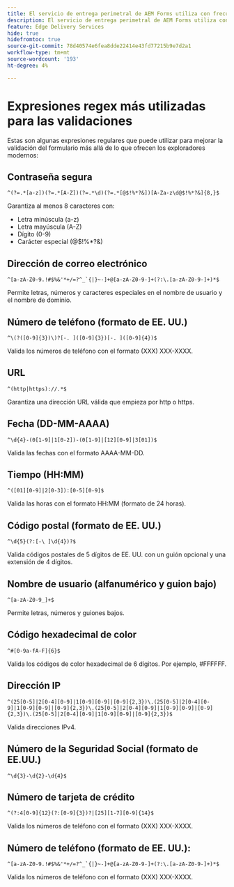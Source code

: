 ```yaml
---
title: El servicio de entrega perimetral de AEM Forms utiliza con frecuencia expresiones regex para validar campos de formulario
description: El servicio de entrega perimetral de AEM Forms utiliza con frecuencia expresiones regex para validar campos de formulario
feature: Edge Delivery Services
hide: true
hidefromtoc: true
source-git-commit: 78d40574e6fea8dde22414e43fd77215b9e7d2a1
workflow-type: tm+mt
source-wordcount: '193'
ht-degree: 4%

---
```



# Expresiones regex más utilizadas para las validaciones

Estas son algunas expresiones regulares que puede utilizar para mejorar la validación del formulario más allá de lo que ofrecen los exploradores modernos:

## Contraseña segura

```regex
^(?=.*[a-z])(?=.*[A-Z])(?=.*\d)(?=.*[@$!%*?&])[A-Za-z\d@$!%*?&]{8,}$
```

Garantiza al menos 8 caracteres con:

* Letra minúscula (a-z)
* Letra mayúscula (A-Z)
* Dígito (0-9)
* Carácter especial (@$!%*?&amp;)


## Dirección de correo electrónico


```regex
^[a-zA-Z0-9.!#$%&'*+/=?^_`{|}~-]+@[a-zA-Z0-9-]+(?:\.[a-zA-Z0-9-]+)*$
```

Permite letras, números y caracteres especiales en el nombre de usuario y el nombre de dominio.


## Número de teléfono (formato de EE. UU.)

```regex
^\(?([0-9]{3})\)?[-. ]([0-9]{3})[-. ]([0-9]{4})$
```

Valida los números de teléfono con el formato (XXX) XXX-XXXX.



## URL

```regex
^(http|https)://.*$
```

Garantiza una dirección URL válida que empieza por http o https.



## Fecha (DD-MM-AAAA)

```regex
^\d{4}-(0[1-9]|1[0-2])-(0[1-9]|[12][0-9]|3[01])$
```

Valida las fechas con el formato AAAA-MM-DD.


## Tiempo (HH:MM)

```regex
^([01][0-9]|2[0-3]):[0-5][0-9]$
```

Valida las horas con el formato HH:MM (formato de 24 horas).


## Código postal (formato de EE. UU.)

```regex
^\d{5}(?:[-\ ]\d{4})?$
```

Valida códigos postales de 5 dígitos de EE. UU. con un guión opcional y una extensión de 4 dígitos.


## Nombre de usuario (alfanumérico y guion bajo)

```regex
^[a-zA-Z0-9_]+$
```

Permite letras, números y guiones bajos.


## Código hexadecimal de color

```regex
^#[0-9a-fA-F]{6}$
```

Valida los códigos de color hexadecimal de 6 dígitos. Por ejemplo, #FFFFFF.


## Dirección IP

```regex
^(25[0-5]|2[0-4][0-9]|1[0-9][0-9]|[0-9]{2,3})\.(25[0-5]|2[0-4][0-9]|1[0-9][0-9]|[0-9]{2,3})\.(25[0-5]|2[0-4][0-9]|1[0-9][0-9]|[0-9]{2,3})\.(25[0-5]|2[0-4][0-9]|1[0-9][0-9]|[0-9]{2,3})$
```

Valida direcciones IPv4.



## Número de la Seguridad Social (formato de EE.UU.)

```regex
^\d{3}-\d{2}-\d{4}$
```



## Número de tarjeta de crédito

```regex
^(?:4[0-9]{12}(?:[0-9]{3})?|[25][1-7][0-9]{14}$
```

Valida los números de teléfono con el formato (XXX) XXX-XXXX.



## Número de teléfono (formato de EE. UU.):

```regex
^[a-zA-Z0-9.!#$%&'*+/=?^_`{|}~-]+@[a-zA-Z0-9-]+(?:\.[a-zA-Z0-9-]+)*$
```

Valida los números de teléfono con el formato (XXX) XXX-XXXX.
